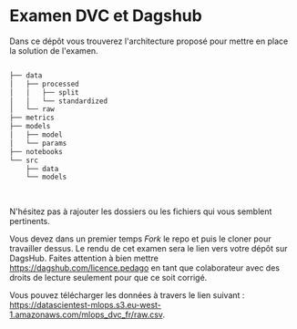 # Examen DVC et Dagshub
Dans ce dépôt vous trouverez l'architecture proposé pour mettre en place la solution de l'examen. 

```bash

├── data
│   ├── processed
│   │   ├── split
│   │   └── standardized
│   └── raw
├── metrics
├── models
│   ├── model
│   └── params
├── notebooks
└── src
    ├── data
    └── models
        
        
```
N'hésitez pas à rajouter les dossiers ou les fichiers qui vous semblent pertinents.

Vous devez dans un premier temps *Fork* le repo et puis le cloner pour travailler dessus. Le rendu de cet examen sera le lien vers votre dépôt sur DagsHub. Faites attention à bien mettre https://dagshub.com/licence.pedago en tant que colaborateur avec des droits de lecture seulement pour que ce soit corrigé.

Vous pouvez télécharger les données à travers le lien suivant : https://datascientest-mlops.s3.eu-west-1.amazonaws.com/mlops_dvc_fr/raw.csv.
